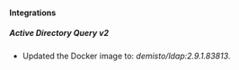 #### Integrations
##### Active Directory Query v2
- Updated the Docker image to: *demisto/ldap:2.9.1.83813*.

